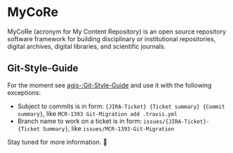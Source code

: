 # MyCoRe
MyCoRe (acronym for My Content Repository) is an open source repository software framework for building disciplinary or institutional repositories, digital archives, digital libraries, and scientific journals.

## Git-Style-Guide
For the moment see [agis-:Git-Style-Guide](https://github.com/agis-/git-style-guide) and use it with the following exceptions:
 - Subject to commits is in form: `{JIRA-Ticket} {Ticket summary} {Commit summary}`, like `MCR-1393 Git-Migration add .travis.yml`
 - Branch name to work on a ticket is in form: `issues/{JIRA-Ticket}-{Ticket Summary}`, like `issues/MCR-1393-Git-Migration`

Stay tuned for more information. :bow:
